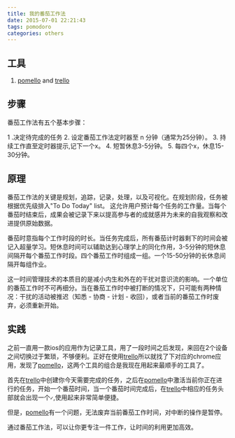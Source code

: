 ```yaml
---
title: 我的番茄工作法
date: 2015-07-01 22:21:43
tags: pomodoro
categories: others
---
```


## 工具
1. [pomello](http://www.tinynudge.co/pomello/) and [trello](https://trello.com/)

## 步骤
番茄工作法有五个基本步骤：

<!--more-->

1 .决定待完成的任务
2. 设定番茄工作法定时器至 n 分钟（通常为25分钟）。
3. 持续工作直至定时器提示,记下一个x。
4. 短暂休息3-5分钟。
5. 每四个x，休息15-30分钟。

## 原理
番茄工作法的关键是规划，追踪，记录，处理，以及可视化。在规划阶段，任务被根据优先级排入"To Do Today" list。 这允许用户预计每个任务的工作量。当每个番茄时结束后，成果会被记录下来以提高参与者的成就感并为未来的自我观察和改进提供原始数据。

番茄时意指每个工作时段的时长。当任务完成后，所有番茄计时器剩下的时间会被记入超量学习。短休息时间可以辅助达到心理学上的同化作用，3-5分钟的短休息间隔开每个番茄工作时段。四个番茄工作时组成一组。一个15-50分钟的长休息间隔开每组作业。

这一时间管理技术的本质目的是减小内生和外在的干扰对意识流的影响。一个单位的番茄工作时不可再细分。当在番茄工作时中被打断的情况下，只可能有两种情况：干扰的活动被推迟（知悉 - 协商 - 计划 - 收回），或者当前的番茄工作时废弃，必须重新开始。

## 实践
之前一直用一款ios的应用作为记录工具，用了一段时间之后发现，来回在2个设备之间切换过于繁琐，不够便利。正好在使用[trello](https://trello.com/)所以就找了下对应的chrome应用，发现了[pomello](http://www.tinynudge.co/pomello/)，这两个工具的组合是我现在用起来最顺手的工具了。

首先在[trello](https://trello.com/)中创建你今天需要完成的任务，之后在[pomello](http://www.tinynudge.co/pomello/)中激活当前你正在进行的任务，开始一个番茄时间，当一个番茄时间完成后，在[trello](https://trello.com/)中相应的任务头部就会出现一个`✓`,使用起来非常简单便捷。

但是，[pomello](http://www.tinynudge.co/pomello/)有一个问题，无法废弃当前番茄工作时间，对中断的操作是暂停。

通过番茄工作法，可以让你更专注一件工作，让时间的利用更加高效。
